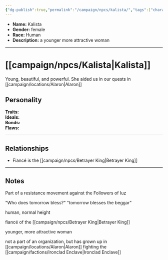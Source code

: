 ```yaml
---
{"dg-publish":true,"permalink":"/campaign/npcs/kalista/","tags":["character","npc"],"noteIcon":"","created":"2025-10-26T08:20:54.883-07:00","updated":"2025-10-27T22:27:08.190-07:00"}
---
```



<p><span><ul>
<li dir="auto"><strong>Name:</strong> Kalista</li>
<li dir="auto"><strong>Gender:</strong> female</li>
<li dir="auto"><strong>Race:</strong> Human</li>
<li dir="auto"><strong>Description:</strong> a younger more attractive woman</li>
</ul></span></p>

---

# [[campaign/npcs/Kalista\|Kalista]]
Young, beautiful, and powerful. She aided us in our quests in [[campaign/locations/Alaron\|Alaron]] 
## Personality
**Traits:**  
**Ideals:**  
**Bonds:**  
**Flaws:**  

---

## Relationships
- Fiancé is the [[campaign/npcs/Betrayer King\|Betrayer King]] 

---

## Notes
Part of a resistance movement against the Followers of Iuz

"Who does tomorrow bless?" "tomorrow blesses the beggar"

human, normal height

fiancé of the [[campaign/npcs/Betrayer King\|Betrayer King]]

younger, more attractive woman

not a part of an organization, but has grown up in [[campaign/locations/Alaron\|Alaron]] fighting the [[campaign/factions/Ironclad Enclave\|Ironclad Enclave]]